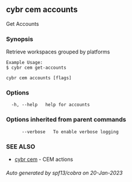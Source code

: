 ## cybr cem accounts

Get Accounts

### Synopsis

Retrieve workspaces grouped by platforms

	Example Usage:
	$ cybr cem get-accounts

```
cybr cem accounts [flags]
```

### Options

```
  -h, --help   help for accounts
```

### Options inherited from parent commands

```
      --verbose   To enable verbose logging
```

### SEE ALSO

* [cybr cem](cybr_cem.md)	 - CEM actions

###### Auto generated by spf13/cobra on 20-Jan-2023
